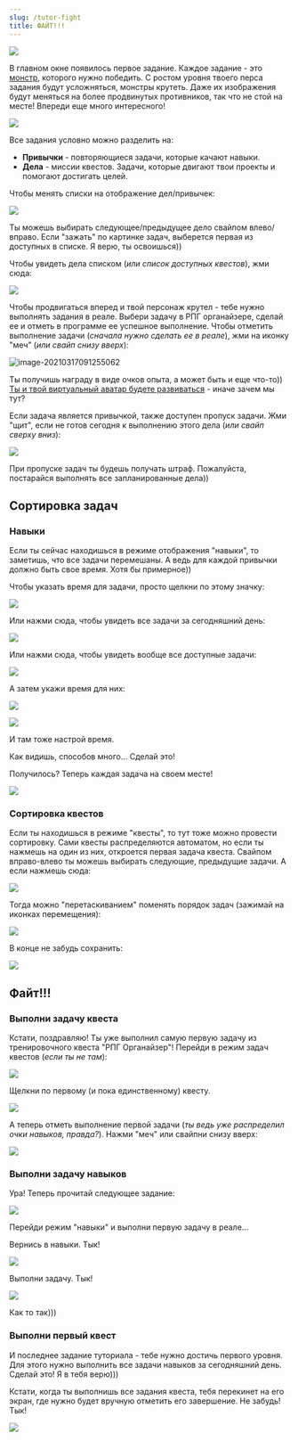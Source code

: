 ```yaml
---
slug: /tutor-fight
title: ФАЙТ!!!
---
```


![](../../static/img/файт)

В главном окне появилось первое задание. Каждое задание - это [монстр](/about-monsters), которого нужно победить. С ростом уровня твоего перса задания будут усложняться, монстры крутеть. Даже их изображения будут меняться на более продвинутых противников, так что не стой на месте! Впереди еще много интересного!

![](../../static/img/первое_задание_из_списка_заданий)

Все задания условно можно разделить на:

- **Привычки** - повторяющиеся задачи, которые качают навыки.
- **Дела** - миссии квестов. Задачи, которые двигают твои проекты и помогают достигать целей.

Чтобы менять списки на отображение дел/привычек:

![](../../static/img/менять_списки_задач)

Ты можешь выбирать следующее/предыдущее дело свайпом влево/вправо. Если "зажать" по картинке задач, выберется первая из доступных в списке. Я верю, ты освоишься))

Чтобы увидеть дела списком (*или список доступных квестов*), жми сюда:

![](../../static/img/дела_списком)

Чтобы продвигаться вперед и твой персонаж крутел - тебе нужно выполнять задания в реале. Выбери задачу в РПГ органайзере, сделай ее и отметь в программе ее успешное выполнение. Чтобы отметить выполнение задачи (*сначала нужно сделать ее в реале*), жми на иконку "меч" (*или свайп снизу вверх*):

![image-20210317091255062](../../static/img/выполнить_задачу)

Ты получишь награду в виде очков опыта, а может быть и еще что-то)) [Ты и твой виртуальный аватар будете развиваться](http://nerdistway.blogspot.com/2013/08/blog-post_5490.html) - иначе зачем мы тут?

Если задача является привычкой, также доступен пропуск задачи. Жми "щит", если не готов сегодня к выполнению этого дела (*или свайп сверху вниз*):

![](../../static/img/пропуск_задачи)

При пропуске задач ты будешь получать штраф. Пожалуйста, постарайся выполнять все запланированные дела))

## Сортировка задач

### Навыки

Если ты сейчас находишься в режиме отображения "навыки", то заметишь, что все задачи перемешаны. А ведь для каждой привычки должно быть свое время. Хотя бы примерное))

Чтобы указать время для задачи, просто щелкни по этому значку:

![](../../static/img/значек_время)

Или нажми сюда, чтобы увидеть все задачи за сегодняшний день:

![](../../static/img/задачи_на_сегодня)

Или нажми сюда, чтобы увидеть вообще все доступные задачи:

![](../../static/img/задачи_все)

А затем укажи время для них:

![](../../static/img/значек_время2)

![](../../static/img/настройка_времени)

И там тоже настрой время.

Как видишь, способов много... Сделай это!

Получилось? Теперь каждая задача на своем месте!

![](../../static/img/задачи_отсортированы)

### Сортировка квестов

Если ты находишься в режиме "квесты", то тут тоже можно провести сортировку. Сами квесты распределяются автоматом, но если ты нажмешь на один из них, откроется первая задача квеста. Свайпом вправо-влево ты можешь выбирать следующие, предыдущие задачи. А если нажмешь сюда:

![](../../static/img/задачи_квеста)

Тогда можно "перетаскиванием" поменять порядок задач (зажимай на иконках перемещения):

![](../../static/img/перемещение_задач_квеста)

 В конце не забудь сохранить:

![](../../static/img/сохранить_изменения_го_квест)

## Файт!!!

### Выполни задачу квеста

Кстати, поздравляю! Ты уже выполнил самую первую задачу из тренировочного квеста "РПГ Органайзер"! Перейди в режим задач квестов (*если ты не там*):

![](../../static/img/перейди_в_окно_квестов)

Щелкни по первому (и пока единственному) квесту.

![](../../static/img/первый_квест)

А теперь отметь выполнение первой задачи (*ты ведь уже распределил очки навыков, правда?*). Нажми "меч" или свайпни снизу вверх:

![](../../static/img/выполнить_первую_задачу_квеста)

### Выполни задачу навыков

Ура! Теперь прочитай следующее задание:

![](../../static/img/тренировочный_квест_вторая_задача)

Перейди режим "навыки" и выполни первую задачу в реале... 

Вернись в навыки. Тык!

![](../../static/img/вернись_в_навыки)

Выполни задачу. Тык!

![](../../static/img/выполни_навык)

Как то так)))

### Выполни первый квест

И последнее задание туториала - тебе нужно достичь первого уровня. Для этого нужно выполнить все задачи навыков за сегодняшний день. Сделай это! Я в тебя верю)))

Кстати, когда ты выполнишь все задания квеста, тебя перекинет на его экран, где нужно будет вручную отметить его завершение. Не забудь! Тык!

![](../../static/img/отметь_выполнение_квеста)